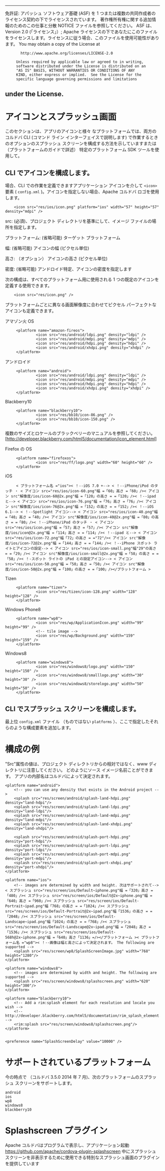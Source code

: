 * * *

免許証: アパッシュ ソフトウェア基礎 (ASF) を 1 つまたは複数の共同作成者のライセンス契約の下でライセンスされています。 著作権所有権に関する追加情報のためのこの仕事と分散 NOTICE ファイルを参照してください。 ASF は、Version 2.0 (「ライセンス」）; Apache ライセンスの下であなたにこのファイルをライセンスします。ライセンスに従う場合、このファイルを使用可能性があります。 You may obtain a copy of the License at

           http://www.apache.org/licenses/LICENSE-2.0
    
         Unless required by applicable law or agreed to in writing,
         software distributed under the License is distributed on an
         "AS IS" BASIS, WITHOUT WARRANTIES OR CONDITIONS OF ANY
         KIND, either express or implied.  See the License for the
         specific language governing permissions and limitations
    

## under the License.

# アイコンとスプラッシュ画面

このセクションは、アプリのアイコンと様々 なプラットフォームでは、両方のコルドバ CLI (コマンド ライン インターフェイスで説明します) で作業するときのオプションのスプラッシュ スクリーンを構成する方法を示していますまたは （プラットフォームのガイドで詳述） 特定のプラットフォーム SDK ツールを使用して。

## CLI でアイコンを構成します。

場合、CLI での作業を定義できますアプリケーション アイコンを介して `<icon>` 要素 ( `config.xml` )。アイコンを指定しない場合、Apache コルドバ ロゴを使用します。

        <icon src="res/ios/icon.png" platform="ios" width="57" height="57" density="mdpi" />
    

src: (必須)、プロジェクト ディレクトリを基準にして、イメージ ファイルの場所を指定します。

プラットフォーム: (省略可能) ターゲット プラットフォーム

幅: (省略可能) アイコンの幅 (ピクセル単位)

高さ: （オプション） アイコンの高さ (ピクセル単位)

密度: (省略可能) アンドロイド特定、アイコンの密度を指定します

次の構成は、すべてのプラットフォーム用に使用される 1 つの既定のアイコンを定義する使用できます。

        <icon src="res/icon.png" />
    

プラットフォームごとに異なる画面解像度に合わせてピクセル パーフェクトなアイコンも定義できます。

アマゾン火 OS

         <platform name="amazon-fireos">
                  <icon src="res/android/ldpi.png" density="ldpi" />
                  <icon src="res/android/mdpi.png" density="mdpi" />
                  <icon src="res/android/hdpi.png" density="hdpi" />
                  <icon src="res/android/xhdpi.png" density="xhdpi" />
         </platform>
    

アンドロイド

         <platform name="android">
                  <icon src="res/android/ldpi.png" density="ldpi" />
                  <icon src="res/android/mdpi.png" density="mdpi" />
                  <icon src="res/android/hdpi.png" density="hdpi" />
                  <icon src="res/android/xhdpi.png" density="xhdpi" />
         </platform>
    

Blackberry10

         <platform name="blackberry10">
                  <icon src="res/bb10/icon-86.png" />
                  <icon src="res/bb10/icon-150.png" />
         </platform>
    

複数のサイズとロケールのブラックベリーのマニュアルを参照してください。[http://developer.blackberry.com/html5/documentation/icon_element.html]

Firefox の OS

         <platform name="firefoxos">
                  <icon src="res/ff/logo.png" width="60" height="60" />
         </platform>
    

iOS

         < プラットフォーム名 ="ios">< ！--iOS 7.0 +--> < ！--iPhone/iPod のタッチ ・ < アイコン src="res/ios/icon-60.png"幅 =「60」高さ =「60」/>< アイコン src"解像度/ios/icon-60@2x.png"幅 =「120」の高さ = =「120」/>< ！--ipad と--> < アイコン src="res/ios/icon-76.png"幅 =「76」高さ =「76」/>< アイコン src"解像度/ios/icon-76@2x.png"幅 =「152」の高さ = =「152」/>< ！--iOS 6.1--> < ！--Spotlight アイコン--> < アイコン src="res/ios/icon-40.png"幅 =「40」高さ =「40」/>< アイコン src"解像度/ios/icon-40@2x.png"幅 =「80」の高さ = =「80」/>< ！--iPhone/iPod のタッチ ・ < アイコン src="res/ios/icon.png"幅 =「57」高さ =「57」/>< アイコン src"解像度/ios/icon@2x.png"幅 =「114」高さ = =「114」/>< ！--ipad と--> < アイコン src="res/ios/icon-72.png"幅「72」の高さ = ="72"/>< アイコン src"解像度/ios/icon-72@2x.png"幅 =「144」高さ = =「144」/>< ！--iPhone スポット ライトとアイコンの設定--> < アイコン src="res/ios/icon-small.png"幅"29"の高さ = =「29」/>< アイコン src"解像度/ios/icon-small@2x.png"幅 =「58」の高さ = =「58」/>< ！-スポット ライトの iPad との設定アイコン--> < アイコン src="res/ios/icon-50.png"幅 =「50」高さ =「50」/>< アイコン src"解像度/ios/icon-50@2x.png"幅 =「100」の高さ = =「100」/></プラットフォーム >
    

Tizen

         <platform name="tizen">
                  <icon src="res/tizen/icon-128.png" width="128" height="128" />
         </platform>
    

Windows Phone8

         <platform name="wp8">
                  <icon src="res/wp/ApplicationIcon.png" width="99" height="99" />
                  <!-- tile image -->
                  <icon src="res/wp/Background.png" width="159" height="159" />
         </platform>
    

Windows8

         <platform name="windows8">
                  <icon src="res/windows8/logo.png" width="150" height="150" />
                  <icon src="res/windows8/smalllogo.png" width="30" height="30" />
                  <icon src="res/windows8/storelogo.png" width="50" height="50" />
         </platform>
    

## CLI でスプラッシュ スクリーンを構成します。

最上位 `config.xml` ファイル （ものではない `platforms` ）、ここで指定したそれらのような構成要素を追加します。

# 構成の例

"Src"属性の値は、プロジェクト ディレクトリからの相対ではなく、www ディレクトリに注意してください。 どのようにソース イメージ名前ことができます。 アプリの内部名はコルドバによって決定されます。

    <platform name="android">
        <!-- you can use any density that exists in the Android project -->
        <splash src="res/screen/android/splash-land-hdpi.png" density="land-hdpi"/>
        <splash src="res/screen/android/splash-land-ldpi.png" density="land-ldpi"/>
        <splash src="res/screen/android/splash-land-mdpi.png" density="land-mdpi"/>
        <splash src="res/screen/android/splash-land-xhdpi.png" density="land-xhdpi"/>
    
        <splash src="res/screen/android/splash-port-hdpi.png" density="port-hdpi"/>
        <splash src="res/screen/android/splash-port-ldpi.png" density="port-ldpi"/>
        <splash src="res/screen/android/splash-port-mdpi.png" density="port-mdpi"/>
        <splash src="res/screen/android/splash-port-xhdpi.png" density="port-xhdpi"/>
    </platform>
    
    <platform name="ios">
        <!-- images are determined by width and height. 次はサポートされて--> < スプラッシュ src="res/screen/ios/Default~iphone.png"幅 =「320」高さ =「480」/>< スプラッシュ src="res/screen/ios/Default@2x~iphone.png"幅 =「640」高さ =「960」/>< スプラッシュ src="res/screen/ios/Default-Portrait~ipad.png"幅「768」の高さ = =「1024」/>< スプラッシュ src="res/screen/ios/Default-Portrait@2x~ipad.png"幅「1536」の高さ = =「2048」/>< スプラッシュ src="res/screen/ios/Default-Landscape~ipad.png"幅「1024」の高さ = =「768」/>< スプラッシュ src="res/screen/ios/Default-Landscape@2x~ipad.png"幅 =「2048」高さ =「1536」/>< スプラッシュ src="res/screen/ios/Default-568h@2x~iphone.png"幅 =「640」高さ「1136」=/></プラットフォーム >< プラットフォーム名 ="wp8">< ！--画像は幅と高さによって決定されます。 The following are supported -->
        <splash src="res/screen/wp8/SplashScreenImage.jpg" width="768" height="1280"/>
    </platform>
    
    <platform name="windows8">
        <!-- images are determined by width and height. The following are supported -->
        <splash src="res/screen/windows8/splashscreen.png" width="620" height="300"/>
    </platform>
    
    <platform name="blackberry10">
        <!-- Add a rim:splash element for each resolution and locale you wish -->
        <!-- http://developer.blackberry.com/html5/documentation/rim_splash_element.html -->
        <rim:splash src="res/screen/windows8/splashscreen.png"/>
    </platform>
    
    
    <preference name="SplashScreenDelay" value="10000" />
    

# サポートされているプラットフォーム

今の時点で （コルドバ 3.5.0 2014 年 7 月)、次のプラットフォームのスプラッシュ スクリーンをサポートします。

    android
    ios
    wp8
    windows8
    blackberry10
    

# Splashscreen プラグイン

Apache コルドバはプログラムで表示し、アプリケーション起動 https://github.com/apache/cordova-plugin-splashscreen 中にスプラッシュ スクリーンを非表示するために使用できる特別なスプラッシュ画面のプラグインを提供しています